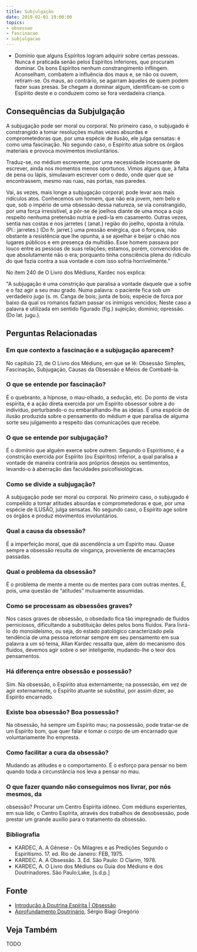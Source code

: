 ```yaml
---
title: Subjulgação
date: 2019-02-01 19:00:00
topics:
- obsessao
- fascinacao
- subjulgacao
---
```


* Domínio que alguns Espíritos logram adquirir sobre certas pessoas. Nunca é
praticada senão pelos Espíritos inferiores, que procuram dominar. Os bons
Espíritos nenhum constrangimento inflingem. Aconselham, combatem a influência
dos maus e, se não os ouvem, retiram-se. Os maus, ao contrário, se agarram
àqueles de quem podem fazer suas presas. Se chegam a dominar algum,
identificam-se com o Espírito deste e o conduzem como se fora verdadeira
criança. 

## Consequências da Subjulgação
A subjugação pode ser moral ou corporal. No primeiro caso, o subjugado é
constrangido a tomar resoluções muitas vezes absurdas e comprometedoras que, por
uma espécie de ilusão, ele julga sensatas: é como uma fascinação. No segundo
caso, o Espírito atua sobre os órgãos materiais e provoca movimentos
involuntários. 

Traduz-se, no médium escrevente, por uma necessidade incessante de escrever,
ainda nos momentos menos oportunos. Vimos alguns que, à falta de pena ou lápis,
simulavam escrever com o dedo, onde quer que se encontrassem, mesmo nas ruas,
nas portas, nas paredes.

Vai, às vezes, mais longe a subjugação corporal; pode levar aos mais ridículos
atos. Conhecemos um homem, que não era jovem, nem belo e que, sob o império de
uma obsessão dessa natureza, se via constrangido, por uma força irresistível, a
pôr-se de joelhos diante de uma moça a cujo respeito nenhuma pretensão nutria e
pedi-la em casamento. Outras vezes, sentia nas costas e nos jarretes ( (anat.)
região do joelho, oposta à rótula. (Pl.: jarretes.) (Do fr. jarret.) uma pressão
enérgica, que o forçava, não obstante a resistência que lhe opunha, a se
ajoelhar e beijar o chão nos lugares públicos e em presença da multidão. Esse
homem passava por louco entre as pessoas de suas relações; estamos, porém,
convencidos de que absolutamente não o era; porquanto tinha consciência plena do
ridículo do que fazia contra a sua vontade e com isso sofria horrivelmente."

No item 240 de O Livro dos Médiuns, Kardec nos explica: 

"A subjugação é uma constrição que paralisa a vontade daquele que a sofre e o
faz agir a seu mau grado. Numa palavra: o paciente fica sob um verdadeiro jugo
(s. m. Canga de bois; junta de bois; espécie de forca por baixo da qual os
romanos faziam passar os inimigos vencidos; Neste caso a palavra é utilizada em
sentido figurado (fig.) sujeição; domínio; opressão. (Do lat. jugu.).

## Perguntas Relacionadas

### Em que contexto a fascinação e a subjugação aparecem?
No capítulo 23, de O Livro dos Médiuns, em que se lê: Obsessão
Simples, Fascinação, Subjugação, Causas da Obsessão e Meios de
Combatê-la.

### O que se entende por fascinação?
É o quebranto, a hipnose, o mau-olhado, a sedução, etc. Do ponto de
vista espírita, é a ação direta exercida por um Espírito obsessor sobre
a do indivíduo, perturbando-o ou embaralhando-lhe as ideias. É uma
espécie de ilusão produzida sobre o pensamento do médium e que paralisa
de alguma sorte seu julgamento a respeito das comunicações que recebe.

### O que se entende por subjugação?
É o domínio que alguém exerce sobre outrem. Segundo o Espiritismo, é a
constrição exercida por Espírito (ou Espíritos) inferior, a qual
paralisa a vontade de maneira contrária aos próprios desejos ou
sentimentos, levando-o à aberração das faculdades psicofisiológicas.

### Como se divide a subjugação?
A subjugação pode ser moral ou corporal. No primeiro caso, o
subjugado é compelido a tomar atitudes absurdas e comprometedoras e que,
por uma espécie de ILUSÃO, julga sensatas. No segundo caso, o Espírito
age sobre os órgãos e produz movimentos involuntários.

### Qual a causa da obsessão?
É a imperfeição moral, que dá ascendência a um Espírito mau. Quase
sempre a obsessão resulta de vingança, proveniente de encarnações
passadas.

### Qual o problema da obsessão?
É o problema de mente a mente ou de mentes para com outras mentes. É,
pois, uma questão de “atitudes” mutuamente assumidas.

### Como se processam as obsessões graves?
Nos casos graves de obsessão, o obsedado fica tão impregnado de fluidos
perniciosos, dificultando a substituição deles pelos bons fluidos. Para
livrá-lo do monoideísmo, ou seja, do estado patológico caracterizado
pela tendência de uma pessoa retornar sempre em seu pensamento em sua
palavra a um só tema, Allan Kardec ressalta que, além do mecanismo dos
fluidos, devemos agir sobre o ser inteligente, mudando-lhe o teor dos
pensamentos.

### Há diferença entre obsessão e possessão?
Sim. Na obsessão, o Espírito atua externamente; na possessão, em vez de
agir externamente, o Espírito atuante se substitui, por assim dizer, ao
Espírito encarnado.

### Existe boa obsessão? Boa possessão?
Na obsessão, há sempre um Espírito mau; na possessão, pode tratar-se de
um Espírito bom, que quer falar e tomar o corpo de um encarnado que
voluntariamente lho empresta.

### Como facilitar a cura da obsessão?
Mudando as atitudes e o comportamento. É o esforço para pensar no bem
quando toda a circunstância nos leva a pensar no mau.

### O que fazer quando não conseguimos nos livrar, por nós mesmos, da
obsessão?
Procurar um Centro Espírita idôneo. Com médiuns experientes, em sua
lide, o Centro Espírita, através dos trabalhos de desobsessão, pode
prestar um grande auxílio para o tratamento da obsessão.

### Bibliografia
* KARDEC, A. A Gênese - Os Milagres e as Predições Segundo o Espiritismo. 17. ed. Rio de Janeiro: FEB, 1975.
* KARDEC. A. A Obsessão. 3. Ed. São Paulo: O Clarim, 1978.
* KARDEC, A. O Livro dos Médiuns ou Guia dos Médiuns e dos Doutrinadores. São Paulo:Lake, \[s.d.p.\]

## Fonte
* [Introdução à Doutrina Espírita | Obsessão](https://introducaodoutrinaespirita.blogspot.com/2009/01/obsesso.html)
* [Aprofundamento Doutrinário](https://sites.google.com/view/aprofundamentodoutrinario/fascinação-e-subjugação), Sérgio Biagi Gregório

## Veja Também
TODO


